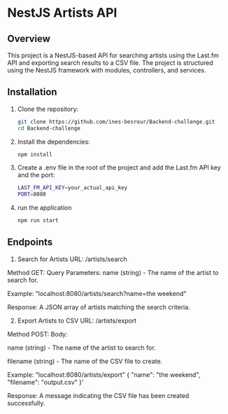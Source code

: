 # NestJS Artists API

## Overview

This project is a NestJS-based API for searching artists using the Last.fm API and exporting search results to a CSV file. The project is structured using the NestJS framework with modules, controllers, and services.


## Installation

1. Clone the repository:

   ```bash
   git clone https://github.com/ines-besrour/Backend-challenge.git
   cd Backend-challenge

2. Install the dependencies:

   ```bash
   npm install


3. Create a .env file in the root of the project and add the Last.fm API key and the port:

   ```bash
   LAST_FM_API_KEY=your_actual_api_key
   PORT=8080

4. run the application
   ```bash
   npm run start

## Endpoints

1. Search for Artists
  URL: /artists/search

  Method GET:
  Query Parameters: name (string) - The name of the artist to search for.
  
  Example:
   "localhost:8080/artists/search?name=the weekend"
   

  Response: A JSON array of artists matching the search criteria.

2. Export Artists to CSV
  URL: /artists/export

  Method POST:
  Body: 
  
  name (string) - The name of the artist to search for.
  
  filename (string) - The name of the CSV file to create.
  
  Example:
   "localhost:8080/artists/export" 
   {
     "name": "the weekend",
     "filename": "output.csv"
   }'

  Response: A message indicating the CSV file has been created successfully.
